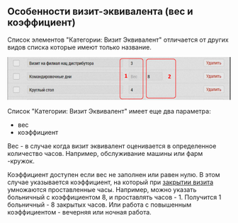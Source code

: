 ## Особенности визит-эквивалента (вес и коэффициент)

Список элементов "Категории: Визит Эквивалент" отличается от других видов списка которые имеют только название.

![](../images/database-dict-novisit.png)

Список "Категории: Визит Эквивалент" имеет еще два параметра:

  - вес
  - коэффициент
  
Вес - в случае когда визит эквивалент оценивается в определенное количество часов.
Например, обслуживание машины или фарм -кружок.

Коэффициент доступен если вес не заполнен или равен нулю.
В этом случае указывается коэффициент, на который при [закрытии визита](rep-visits-novisit.html) умножаются проставленные часы.
Например, можно указать больничный с коэффициентом 8, и проставлять часов - 1.
Получится 1 больничный - 8 закрытых часов.
Или работа с повышенным коэффициентом - вечерняя или ночная работа.
